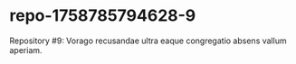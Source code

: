 # repo-1758785794628-9
Repository #9: Vorago recusandae ultra eaque congregatio absens vallum aperiam.
